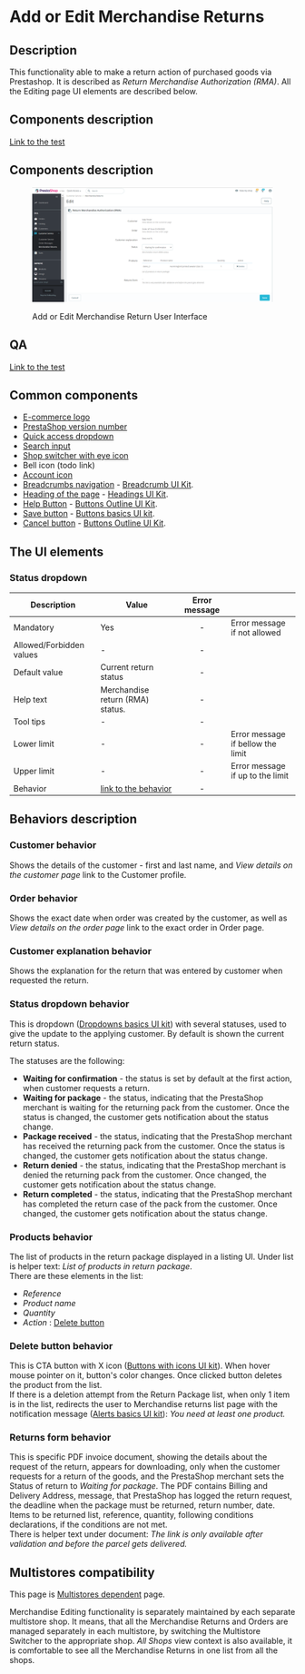 # Add or Edit Merchandise Returns

## Description

This functionality able to make a return action of purchased goods via Prestashop. It is described as _Return Merchandise Authorization (RMA)_. All the Editing page UI elements are described below.

## Components description <a href="#common-components" id="common-components"></a>

[Link to the test](https://build.prestashop-project.org/test-scenarios/scenarios/core/functional/bo/customer-service/merchandise-returns.html)

## Components description <a href="#common-components" id="common-components"></a>

<figure><img src="../../../../../../../.gitbook/assets/image (87).png" alt="Add or Edit Merchandise Return User Interface"><figcaption><p>Add or Edit Merchandise Return User Interface</p></figcaption></figure>

## QA&#x20;

[Link to the test](https://build.prestashop-project.org/test-scenarios/scenarios/core/functional/bo/customer-service/merchandise-returns.html)

## Common components <a href="#common-components" id="common-components"></a>

* [E-commerce logo](../../../../../common-components/back-office-header/prestashop-logo.md)
* [PrestaShop version number](../../../../../common-components/prestashop-version-number.md)
* [Quick access dropdown](../../../../../common-components/back-office-header/quick-access-dropdown.md)
* [Search input](../../../../../common-components/search-input-field.md)
* [Shop switcher with eye icon](../../../../../common-components/shop-switcher-with-eye-icon.md)
* Bell icon (todo link)
* [Account icon](../../../../../common-components/account-icon.md)&#x20;
* [Breadcrumbs navigation](../../../../../common-components/breadcrumbs.md) - [Breadcrumb UI Kit](https://build.prestashop.com/prestashop-ui-kit/?path=/story/breadcrumb--breadcrumb).
* [Heading of the page](../../../../../common-components/heading-of-the-page.md) - [Headings UI Kit](https://build.prestashop.com/prestashop-ui-kit/?path=/story/headings--headings).
* [Help Button](../../../../../common-components/help-button.md) - [Buttons Outline UI Kit](https://build.prestashop.com/prestashop-ui-kit/?path=/story/buttons--outline).
* [Save button](../../../../../common-components/save-button.md) -  [Buttons basics UI kit](https://build.prestashop.com/prestashop-ui-kit/?path=/story/buttons--basics).
* [Cancel button](../../../../../common-components/cancel-button.md) -  [Buttons Outline UI Kit](https://build.prestashop.com/prestashop-ui-kit/?path=/story/buttons--outline).

## The UI elements&#x20;

### Status dropdown

<table><thead><tr><th>Description</th><th>Value</th><th align="center">Error message</th><th data-hidden></th></tr></thead><tbody><tr><td>Mandatory</td><td>Yes</td><td align="center">-</td><td>Error message if not allowed</td></tr><tr><td>Allowed/Forbidden values</td><td>-</td><td align="center">-</td><td></td></tr><tr><td>Default value</td><td>Current return status </td><td align="center">-</td><td></td></tr><tr><td>Help text</td><td>Merchandise return (RMA) status.</td><td align="center">-</td><td></td></tr><tr><td>Tool tips</td><td>-</td><td align="center">-</td><td></td></tr><tr><td>Lower limit</td><td>-</td><td align="center">-</td><td>Error message if bellow the limit</td></tr><tr><td>Upper limit</td><td>-</td><td align="center">-</td><td>Error message if up to the limit</td></tr><tr><td>Behavior</td><td><a href="./#status-dropdown-behavior">link to the behavior</a></td><td align="center">-</td><td></td></tr></tbody></table>

## Behaviors description

### **Customer** behavior

Shows the details of the customer - first and last name, and _View details on the customer page_ link to the Customer profile.

### **Order behavior**&#x20;

Shows the exact date when order was created by the customer, as well as _View details on the order page_ link to the exact order in Order page.

### **Customer explanation** behavior

Shows the explanation for the return that was entered by customer when requested the return.

### **Status** dropdown behavior

This is dropdown ([Dropdowns basics UI kit](https://build.prestashop-project.org/prestashop-ui-kit/?path=/story/dropdowns--basics)) with several statuses, used to give the update to the applying customer. By default is shown the current return status.

The statuses are the following:

* **Waiting for confirmation** - the status is set by default at the first action, when customer requests a return.
* **Waiting for package** - the status, indicating that the PrestaShop merchant is waiting for the returning pack from the customer. Once the status is changed, the customer gets notification about the status change.
* **Package received** - the status, indicating that the PrestaShop merchant has received the returning pack from the customer. Once the status is changed, the customer gets notification about the status change.
* **Return denied** - the status, indicating that the PrestaShop merchant is denied the returning pack from the customer. Once changed, the customer gets notification about the status change.
* **Return completed** - the status, indicating that the PrestaShop merchant has completed the return case of the pack from the customer. Once changed, the customer gets notification about the status change.

### **Products** behavior

The list of products in the return package displayed in a listing UI. Under list is helper text: _List of products in return package_. \
There are these elements in the list:&#x20;

* _Reference_
* _Product name_
* _Quantity_
* _Action_ : [Delete button](./#delete-button-behavior)

### Delete button behavior&#x20;

This is CTA button with X icon ([Buttons with icons UI kit](https://build.prestashop-project.org/prestashop-ui-kit/?path=/story/buttons--buttons-with-icons)). When hover mouse pointer on it, button's color changes. Once clicked button deletes the product from the list.\
If there is a deletion attempt from the Return Package list, when only 1 item is in the list, redirects the user to Merchandise returns list page with the notification message ([Alerts basics UI kit](https://build.prestashop-project.org/prestashop-ui-kit/?path=/story/alerts--basics)): _You need at least one product._

### **Returns form** behavior

This is specific PDF invoice document, showing the details about the request of the return, appears for downloading, only when the customer requests for a return of the goods, and the PrestaShop merchant sets the Status of return to _Waiting for package_. The PDF contains Billing and Delivery Address, message, that PrestaShop has logged the return request, the deadline when the package must be returned, return number, date. Items to be returned list, reference, quantity, following conditions declarations, if the conditions are not met.\
There is helper text under document: _The link is only available after validation and before the parcel gets delivered._

## Multistores compatibility

This page is [Multistores dependent](../../../../../common-components/multistores-dependent.md) page.

Merchandise Editing functionality is separately maintained by each separate multistore shop. It means, that all the Merchandise Returns and Orders are managed separately in each multistore, by switching the Multistore Switcher to the appropriate shop. _All Shops_ view context is also available, it is comfortable to see all the Merchandise Returns in one list from all the shops.
